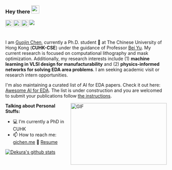 ### Hey there <img src="https://media.giphy.com/media/hvRJCLFzcasrR4ia7z/giphy.gif" width="25px">
<!-- <a href="https://discord.gg/XTW52Kt">
  <img align="left" alt="Abhishek's Discord" width="22px" src="https://cdn.jsdelivr.net/npm/simple-icons@v3/icons/discord.svg" />
</a> -->
<!-- <a href="https://twitter.com/abhisheknaiidu">
  <img align="left" alt="Abhishek Naidu | Twitter" width="22px" src="https://cdn.jsdelivr.net/npm/simple-icons@v3/icons/twitter.svg" />
</a> -->
<a href="https://www.linkedin.com/in/dekura/">
  <img align="left" alt="Guojin Chen's LinkdeIN" width="22px" src="https://cdn.jsdelivr.net/npm/simple-icons@v3/icons/linkedin.svg" />
</a>
<!-- <a href="https://t.me/abhisheknaiidu">
  <img align="left" alt="Abhishek's Telegram" width="22px" src="https://cdn.jsdelivr.net/npm/simple-icons@v3/icons/telegram.svg" />
</a> -->
<a href="https://www.instagram.com/dekura_chan/">
  <img align="left" alt="Guojin Chen's Instagram" width="22px" src="https://cdn.jsdelivr.net/npm/simple-icons@v3/icons/instagram.svg" />
</a>
<!-- <a href="https://www.reddit.com/user/geekyabhi/">
  <img align="left" alt="Abhishek's Reddit" width="22px" src="https://cdn.jsdelivr.net/npm/simple-icons@v3/icons/reddit.svg" />
</a> -->
<!-- <a href="https://leetcode.com/abhisheknaiidu/">
  <img align="left" alt="Abhishek's Leetcode" width="22px" src="https://cdn.jsdelivr.net/npm/simple-icons@v3/icons/leetcode.svg" />
</a> -->
<a href="https://scholar.google.com/citations?user=842nSvkAAAAJ&hl=zh-CN">
  <img align="left" alt="Guojin Chen's Google Scholar" width="22px" src="https://cdn.jsdelivr.net/npm/simple-icons@3.12.4/icons/googlescholar.svg" />
</a>

![](https://visitor-badge.glitch.me/badge?page_id=dekura.dekura)

<br />

  I am [Guojin Chen](http://gjchen.me/), currently a Ph.D. student 🚀 at The Chinese University of Hong Kong (<b>CUHK-CSE</b>) under the guidance of Professor [Bei Yu](http://www.cse.cuhk.edu.hk/~byu/). My current research is focused on computational lithography and mask optimization. Additionally, my research interests include (1) <b>machine learning in VLSI design for manufacturability</b> and (2) <b>physics-informed networks for solving EDA area problems</b>. I am seeking academic visit or research intern opportunities.

  I'm also maintaining a curated list of AI for EDA papers. Check it out here: [Awesome AI for EDA](https://ai4eda.github.io). The list is under construction and you are welcomed to submit your publications follow [the instructions](https://ai4eda.github.io/about/).




  <img align="right" alt="GIF" src="https://github.com/dekura/dekura/blob/master/code.gif?raw=true" width="300" height="192" />
  
**Talking about Personal Stuffs:**

- 💻 I’m currently a PhD in CUHK
- 📫 How to reach me: [gjchen.me](https://gjchen.me/) 📝 [Resume](https://gjchen.me/data/cv.pdf)

[![Dekura's github stats](https://github-readme-stats.vercel.app/api?username=dekura&count_private=true&show_icons=true&theme=radical)](https://github.com/dekura/github-readme-stats)
